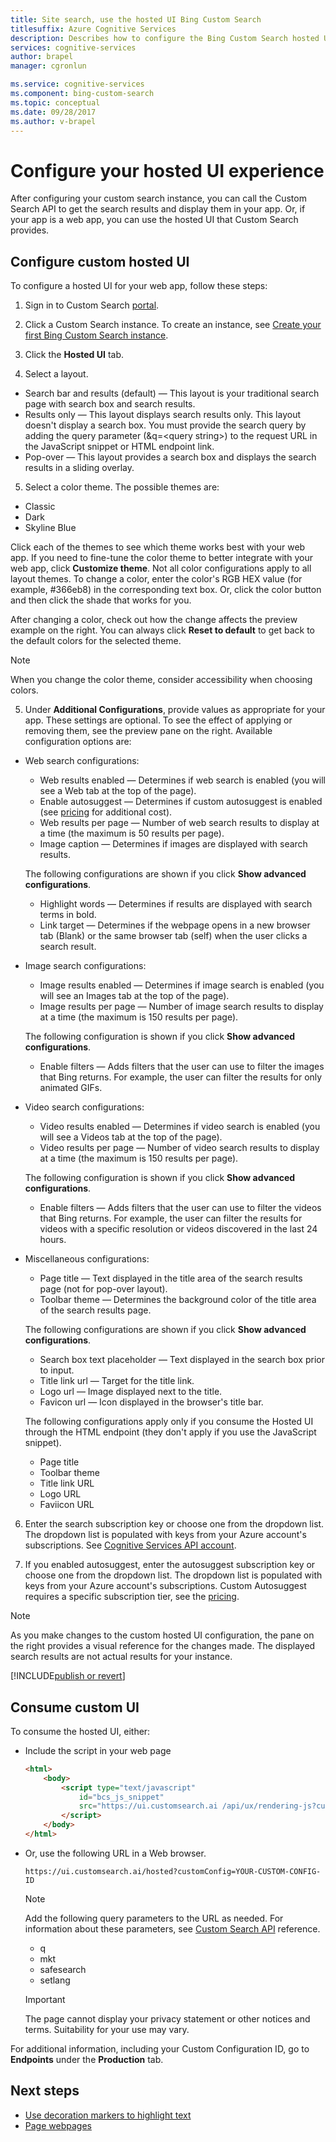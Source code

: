 ```yaml
---
title: Site search, use the hosted UI Bing Custom Search
titlesuffix: Azure Cognitive Services
description: Describes how to configure the Bing Custom Search hosted UI.
services: cognitive-services
author: brapel
manager: cgronlun

ms.service: cognitive-services
ms.component: bing-custom-search
ms.topic: conceptual
ms.date: 09/28/2017
ms.author: v-brapel
---
```


# Configure your hosted UI experience

After configuring your custom search instance, you can call the Custom Search API to get the search results and display them in your app. Or, if your app is a web app, you can use the hosted UI that Custom Search provides.   

## Configure custom hosted UI

To configure a hosted UI for your web app, follow these steps:

1. Sign in to Custom Search [portal](https://customsearch.ai).  
  
2. Click a Custom Search instance. To create an instance, see [Create your first Bing Custom Search instance](quick-start.md).  

3. Click the **Hosted UI** tab.  
  
4. Select a layout.
  
  - Search bar and results (default) &mdash; This layout is your traditional search page with search box and search results.
  - Results only &mdash; This layout displays search results only. This layout doesn't display a search box. You must provide the search query by adding the query parameter (&q=\<query string>) to the request URL in the JavaScript snippet or HTML endpoint link.
  - Pop-over &mdash; This layout provides a search box and displays the search results in a sliding overlay.
      
5. Select a color theme. The possible themes are: 
  
  - Classic
  - Dark
  - Skyline Blue

  Click each of the themes to see which theme works best with your web app. If you need to fine-tune the color theme to better integrate with your web app, click **Customize theme**. Not all color configurations apply to all layout themes. To change a color, enter the color's RGB HEX value (for example, #366eb8) in the corresponding text box. Or, click the  color button and then click the shade that works for you. 
  
  After changing a color, check out how the change affects the preview example on the right. You can always click **Reset to default** to get back to the default colors for the selected theme.

  > [!NOTE]
  > When you change the color theme, consider accessibility when choosing colors.

5. Under **Additional Configurations**, provide values as appropriate for your app. These settings are optional. To see the effect of applying or removing them, see the preview pane on the right. Available configuration options are:  
  
  - Web search configurations:
    - Web results enabled &mdash; Determines if web search is enabled (you will see a Web tab at the top of the page).
    - Enable autosuggest &mdash; Determines if custom autosuggest is enabled (see [pricing](https://azure.microsoft.com/pricing/details/cognitive-services/bing-custom-search/) for additional cost).
    - Web results per page &mdash; Number of web search results to display at a time (the maximum is 50 results per page).
    - Image caption &mdash; Determines if images are displayed with search results.
  
    The following configurations are shown if you click **Show advanced configurations**.  
  
    - Highlight words &mdash; Determines if results are displayed with search terms in bold. 
    - Link target &mdash; Determines if the webpage opens in a new browser tab (Blank) or the same browser tab (self) when the user clicks a search result. 

  - Image search configurations:
    - Image results enabled &mdash; Determines if image search is enabled (you will see an Images tab at the top of the page).   
    - Image results per page &mdash; Number of image search results to display at a time (the maximum is 150 results per page).  
  
    The following configuration is shown if you click **Show advanced configurations**.  
  
    - Enable filters &mdash; Adds filters that the user can use to filter the images that Bing returns. For example, the user can filter the results for only animated GIFs.

  - Video search configurations:
    - Video results enabled &mdash; Determines if video search is enabled (you will see a Videos tab at the top of the page).  
    - Video results per page &mdash; Number of video search results to display at a time (the maximum is 150 results per page).
  
    The following configuration is shown if you click **Show advanced configurations**.  
  
    - Enable filters &mdash; Adds filters that the user can use to filter the videos that Bing returns. For example, the user can filter the results for videos with a specific resolution or videos discovered in the last 24 hours.

  - Miscellaneous configurations:
    - Page title &mdash; Text displayed in the title area of the search results page (not for pop-over layout).
    - Toolbar theme &mdash; Determines the background color of the title area of the search results page.  
  
    The following configurations are shown if you click **Show advanced configurations**.  
  
    - Search box text placeholder &mdash; Text displayed in the search box prior to input.
    - Title link url &mdash;  Target for the title link.
    - Logo url &mdash; Image displayed next to the title. 
    - Favicon url &mdash; Icon displayed in the browser's title bar.  

    The following configurations apply only if you consume the Hosted UI through the HTML endpoint (they don't apply if you use the JavaScript snippet).
    
    - Page title
    - Toolbar theme
    - Title link URL
    - Logo URL
    - Faviicon URL  
  
6. Enter the search subscription key or choose one from the dropdown list. The dropdown list is populated with keys from your Azure account's subscriptions. See [Cognitive Services API account](https://docs.microsoft.com/azure/cognitive-services/cognitive-services-apis-create-account).  

7. If you enabled autosuggest, enter the autosuggest subscription key or choose one from the dropdown list. The dropdown list is populated with keys from your Azure account's subscriptions. Custom Autosuggest requires a specific subscription tier, see the [pricing](https://azure.microsoft.com/pricing/details/cognitive-services/bing-custom-search/).

> [!NOTE]
> As you make changes to the custom hosted UI configuration, the pane on the right provides a visual reference for the changes made. The displayed search results are not actual results for your instance.

[!INCLUDE[publish or revert](./includes/publish-revert.md)]

## Consume custom UI

To consume the hosted UI, either: 

- Include the script in your web page  
  
  ```html
  <html>
      <body>
          <script type="text/javascript" 
              id="bcs_js_snippet"
              src="https://ui.customsearch.ai /api/ux/rendering-js?customConfig=<YOUR-CUSTOM-CONFIG-ID>&market=en-US&safeSearch=Moderate&version=latest&q=">
          </script>
      </body>    
  </html>
  ```

- Or, use the following URL in a Web browser.   
  
  `https://ui.customsearch.ai/hosted?customConfig=YOUR-CUSTOM-CONFIG-ID`  
  
  > [!NOTE]
  > Add the following query parameters to the URL as needed. For information about these parameters, see [Custom Search API](https://docs.microsoft.com/rest/api/cognitiveservices/bing-custom-search-api-v7-reference#query-parameters) reference.
  >
  > - q
  > - mkt
  > - safesearch
  > - setlang

  > [!IMPORTANT]
  > The page cannot display your privacy statement or other notices and terms. Suitability for your use may vary.  

For additional information, including your Custom Configuration ID, go to **Endpoints** under the **Production** tab.

## Next steps

- [Use decoration markers to highlight text](./hit-highlighting.md)
- [Page webpages](./page-webpages.md)